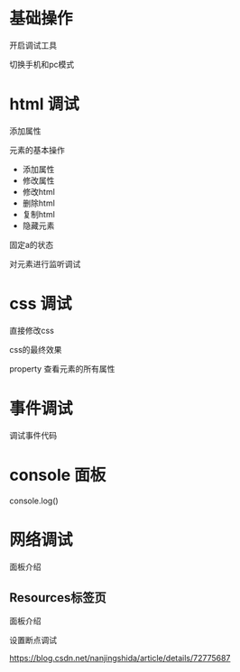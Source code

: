 # 基础操作

开启调试工具

切换手机和pc模式



# html 调试

添加属性

元素的基本操作

- 添加属性
- 修改属性
- 修改html
- 删除html
- 复制html
- 隐藏元素

固定a的状态

对元素进行监听调试





# css 调试

直接修改css

css的最终效果

property 查看元素的所有属性

# 事件调试

调试事件代码



# console 面板

console.log()



# 网络调试

面板介绍

## Resources标签页

面板介绍

设置断点调试

 https://blog.csdn.net/nanjingshida/article/details/72775687 

















